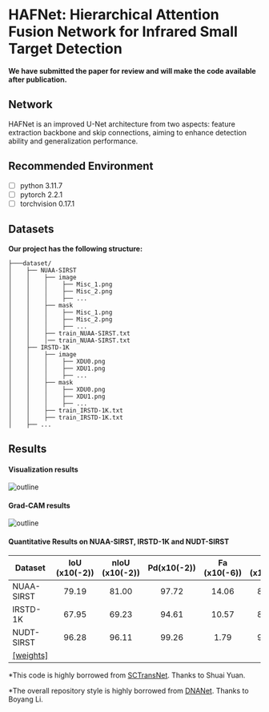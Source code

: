 # HAFNet: Hierarchical Attention Fusion Network for Infrared Small Target Detection

**We have submitted the paper for review and will make the code available after publication.**

## Network
HAFNet is an improved U-Net architecture from two aspects: feature extraction backbone and skip connections, aiming to enhance detection ability and generalization performance.
## Recommended Environment
 - [ ] python  3.11.7
 - [ ] pytorch 2.2.1
 - [ ] torchvision 0.17.1

## Datasets
**Our project has the following structure:**
  ```
  ├───dataset/
  │    ├── NUAA-SIRST
  │    │    ├── image
  │    │    │    ├── Misc_1.png
  │    │    │    ├── Misc_2.png
  │    │    │    ├── ...
  │    │    ├── mask
  │    │    │    ├── Misc_1.png
  │    │    │    ├── Misc_2.png
  │    │    │    ├── ...
  │    │    ├── train_NUAA-SIRST.txt
  │    │    │── train_NUAA-SIRST.txt
  │    ├── IRSTD-1K
  │    │    ├── image
  │    │    │    ├── XDU0.png
  │    │    │    ├── XDU1.png
  │    │    │    ├── ...
  │    │    ├── mask
  │    │    │    ├── XDU0.png
  │    │    │    ├── XDU1.png
  │    │    │    ├── ...
  │    │    ├── train_IRSTD-1K.txt
  │    │    ├── train_IRSTD-1K.txt
  │    ├── ...  
  ```
<be>

## Results
#### Visualization results
![outline](image/Visualization.jpg)
#### Grad-CAM results
![outline](image/Grad-CAM.jpg)

#### Quantitative Results on NUAA-SIRST, IRSTD-1K and NUDT-SIRST

| Dataset         | IoU (x10(-2)) | nIoU (x10(-2)) | Pd(x10(-2))| Fa (x10(-6))|  F (x10(-2))| 
| ------------- |:-------------:|:-------------:|:-----:|:-----:|:-----:|
| NUAA-SIRST    | 79.19  | 81.00  |  97.72 | 14.06 | 88.39 |
| IRSTD-1K      | 67.95  | 69.23  |  94.61 | 10.57 | 80.91 |
| NUDT-SIRST    | 96.28  | 96.11  |  99.26 | 1.79  | 98.10 |
| [[weights]](https://drive.google.com/drive/folders/1MhZbgE0pjOmyEuOaIs11tvivFw2ViMCh?usp=drive_link)|

*This code is highly borrowed from [SCTransNet](https://github.com/xdFai/SCTransNet). Thanks to Shuai Yuan.

*The overall repository style is highly borrowed from [DNANet](https://github.com/YeRen123455/Infrared-Small-Target-Detection). Thanks to Boyang Li.








